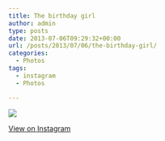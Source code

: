 ```yaml
---
title: The birthday girl
author: admin
type: posts
date: 2013-07-06T09:29:32+00:00
url: /posts/2013/07/06/the-birthday-girl/
categories:
  - Photos
tags:
  - instagram
  - Photos

---
```

<img src="https://lobban.org/wordpress//HLIC/71ced27173370fb26d95f1b928e35318.jpg" class="instagram-image" />

<p class="view-instagram">
  <a href="http://instagram.com/p/bazDbMqlqp/">View on Instagram</a>
</p>